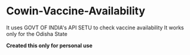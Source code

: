 # Cowin-Vaccine-Availability
It uses GOVT OF INDIA's API SETU to check vaccine availability
It works only for the Odisha State

**Created this only for personal use**
